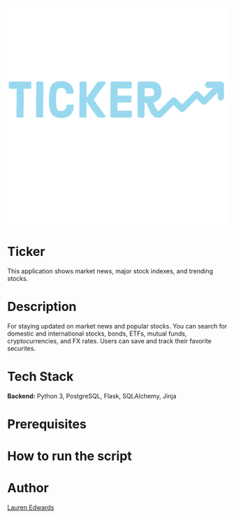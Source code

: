![](static/img/Ticker_Logo_Trans.png)
# Ticker

This application shows market news, major stock indexes, and trending stocks.

# Description

For staying updated on market news and popular stocks. You can search for domestic and international stocks, bonds, ETFs, mutual funds, cryptocurrencies, and FX rates. Users can save and track their favorite securites.

# Tech Stack
**Backend:** Python 3, PostgreSQL, Flask, SQLAlchemy, Jinja

# Prerequisites


# How to run the script

# Author

[Lauren Edwards](https://github.com/Laurens-GitHub)
